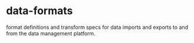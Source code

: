 # data-formats
format definitions and transform specs for data imports and exports to and from the data management platform.
